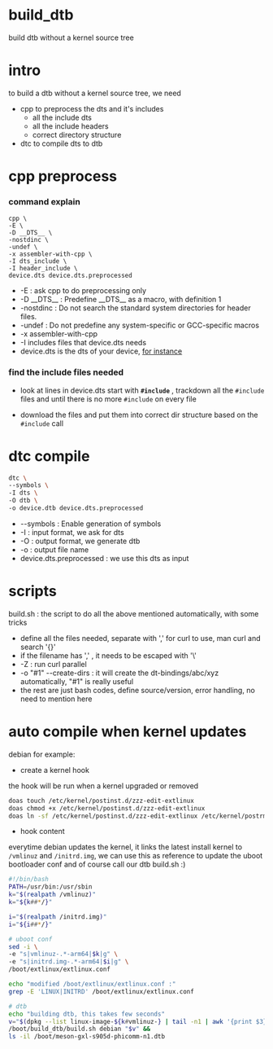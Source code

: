 # build_dtb
build dtb without a kernel source tree

# intro
to build a dtb without a kernel source tree, we need

- cpp to preprocess the dts and it's includes
    - all the include dts
    - all the include headers
    - correct directory structure
- dtc to compile dts to dtb

# cpp preprocess

### command explain
```
cpp \
-E \
-D __DTS__ \
-nostdinc \
-undef \
-x assembler-with-cpp \
-I dts_include \
-I header_include \
device.dts device.dts.preprocessed
```
- -E : ask cpp to do preprocessing only
- -D \_\_DTS\_\_ : Predefine \_\_DTS\_\_ as a macro, with definition 1
- -nostdinc : Do not search the standard system directories for header files.
- -undef : Do not predefine any system-specific or GCC-specific macros
- -x assembler-with-cpp
- -I includes files that device.dts needs
- device.dts is the dts of your device, [for instance](https://git.kernel.org/pub/scm/linux/kernel/git/stable/linux.git/tree/arch/arm64/boot/dts/amlogic/meson-gxl-s905d-phicomm-n1.dts?h=v5.15.78)

### find the include files needed

- look at lines in device.dts start with **`#include`** , trackdown all the `#include` files and until there is no more `#include` on every file

- download the files and put them into correct dir structure based on the `#include` call

# dtc compile
```sh
dtc \
--symbols \
-I dts \
-O dtb \
-o device.dtb device.dts.preprocessed 
```
- --symbols : Enable generation of symbols
- -I : input format, we ask for dts
- -O : output format, we generate dtb
- -o : output file name
- device.dts.preprocessed : we use this dts as input

# scripts
build.sh : the script to do all the above mentioned automatically, with some tricks

- define all the files needed, separate with ',' for curl to use, man curl and search '{}'
- if the filename has ',' , it needs to be escaped with '\\'
- -Z : run curl parallel
- -o "#1" --create-dirs : it will create the dt-bindings/abc/xyz automatically, "#1" is really useful
-  the rest are just bash codes, define source/version, error handling, no need to mention here

# auto compile when kernel updates

debian for example:
- create a kernel hook

the hook will be run when a kernel upgraded or removed

```sh
doas touch /etc/kernel/postinst.d/zzz-edit-extlinux
doas chmod +x /etc/kernel/postinst.d/zzz-edit-extlinux
doas ln -sf /etc/kernel/postinst.d/zzz-edit-extlinux /etc/kernel/postrm.d/
```
- hook content

everytime debian updates the kernel, it links the latest install kernel to `/vmlinuz` and `/initrd.img`, we can use this as reference to update the uboot bootloader conf and of course call our dtb build.sh :)

```sh
#!/bin/bash
PATH=/usr/bin:/usr/sbin
k="$(realpath /vmlinuz)"
k="${k##*/}"

i="$(realpath /initrd.img)"
i="${i##*/}"

# uboot conf
sed -i \
-e "s|vmlinuz-.*-arm64|$k|g" \
-e "s|initrd.img-.*-arm64|$i|g" \
/boot/extlinux/extlinux.conf

echo "modified /boot/extlinux/extlinux.conf :"
grep -E 'LINUX|INITRD' /boot/extlinux/extlinux.conf

# dtb
echo "building dtb, this takes few seconds"
v="$(dpkg --list linux-image-${k#vmlinuz-} | tail -n1 | awk '{print $3}')"
/boot/build_dtb/build.sh debian "$v" &&
ls -il /boot/meson-gxl-s905d-phicomm-n1.dtb
```
